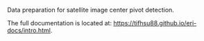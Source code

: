Data preparation for satellite image center pivot detection.


The full documentation is located at: https://tifhsu88.github.io/eri-docs/intro.html.
